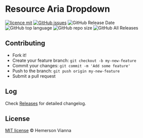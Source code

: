 # Resource Aria Dropdown

[![licence mit](https://img.shields.io/badge/license-MIT-blue.svg?style=flat-square)](http://hemersonvianna.mit-license.org/)
[![GitHub issues](https://img.shields.io/github/issues/org-victorinox/resource-aria-dropdown.svg)](https://github.com/org-victorinox/resource-aria-dropdown/issues)
![GitHub Release Date](https://img.shields.io/github/release-date/org-victorinox/resource-aria-dropdown.svg)
![GitHub top language](https://img.shields.io/github/languages/top/org-victorinox/resource-aria-dropdown.svg)
![GitHub repo size](https://img.shields.io/github/repo-size/org-victorinox/resource-aria-dropdown.svg)
![GitHub All Releases](https://img.shields.io/github/downloads/org-victorinox/resource-aria-dropdown/total.svg)

## Contributing

- Fork it!
- Create your feature branch: `git checkout -b my-new-feature`
- Commit your changes: `git commit -m 'Add some feature'`
- Push to the branch: `git push origin my-new-feature`
- Submit a pull request

## Log

Check [Releases](https://github.com/org-victorinox/resource-aria-dropdown/releases) for detailed changelog.

## License

[MIT license](http://hemersonvianna.mit-license.org/) © Hemerson Vianna